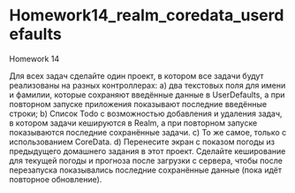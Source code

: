 # Homework14_realm_coredata_userdefaults
Homework 14

Для всех задач сделайте один проект, в котором все задачи будут реализованы на разных контроллерах: 
a) два текстовых поля для имени и фамилии, которые сохраняют введённые данные в UserDefaults, а при повторном запуске приложения показывают последние введённые строки; 
b) Список Todo с возможностью добавления и удаления задач, в котором задачи кешируются в Realm, а при повторном запуске показываются последние сохранённые задачи. 
c) То же самое, только с использованием CoreData.
d) Перенесите экран с показом погоды из предыдущего домашнего задания в этот проект. Сделайте кеширование для текущей погоды и прогноза после загрузки с сервера, чтобы после перезапуска показывались последние сохранённые данные (пока идёт повторное обновление).
